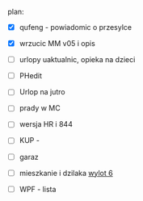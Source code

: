 

plan:
- [x] qufeng - powiadomic o przesylce
- [x] wrzucic MM v05 i opis
- [ ] urlopy uaktualnic, opieka na dzieci
- [ ] PHedit
- [ ] Urlop na jutro
- [ ] prady w MC
- [ ] wersja HR i 844


- [ ] KUP - 
- [ ] garaz
- [ ] mieszkanie i dzilaka [wylot 6](https://www.wylot6.pl/)
- [ ] WPF - lista

